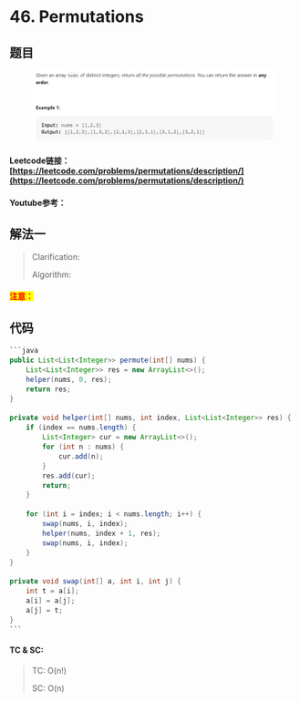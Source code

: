# 46. Permutations

## 题目

<figure><img src="../../.gitbook/assets/image (6) (2) (3).png" alt=""><figcaption></figcaption></figure>

#### Leetcode链接：[https://leetcode.com/problems/permutations/description/](https://leetcode.com/problems/permutations/description/)

#### Youtube参考：

## 解法一

> Clarification:&#x20;
>
> Algorithm:&#x20;

#### <mark style="color:red;">注意：</mark>

## 代码

````java
```java
public List<List<Integer>> permute(int[] nums) {
    List<List<Integer>> res = new ArrayList<>();
    helper(nums, 0, res);
    return res;
}

private void helper(int[] nums, int index, List<List<Integer>> res) {
    if (index == nums.length) {
        List<Integer> cur = new ArrayList<>();
        for (int n : nums) {
            cur.add(n);
        }
        res.add(cur);
        return;
    }

    for (int i = index; i < nums.length; i++) {
        swap(nums, i, index);
        helper(nums, index + 1, res);
        swap(nums, i, index);
    }
}

private void swap(int[] a, int i, int j) {
    int t = a[i];
    a[i] = a[j];
    a[j] = t;
}
```
````

#### TC & SC:&#x20;

> TC: O(n!)
>
> SC: O(n)
